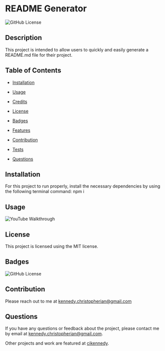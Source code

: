 # README Generator
  ![GitHub License](https://img.shields.io/badge/license-MIT-yellow.svg)

  ## Description

  This project is intended to allow users to quickly and easily generate a README.md file for their project.

  ## Table of Contents

  * [Installation](#installation)

  * [Usage](#usage)

  * [Credits](#credits)
  
  * [License](#license)

  * [Badges](#badges)

  * [Features](#features)

  * [Contribution](#contribution)

  * [Tests](#tests)

  * [Questions](#questions)

  ## Installation

  For this project to run properly, install the necessary dependencies by using the following terminal command: npm i

  ## Usage

  ![YouTube Walkthrough](https://www.youtube.com/watch?v=lAGS5LHoTjw)

  ## License

  This project is licensed using the MIT license.

  ## Badges

  ![GitHub License](https://img.shields.io/badge/license-MIT-yellow.svg)


  ## Contribution

  Please reach out to me at kennedy.christopherian@gmail.com

  ## Questions

  If you have any questions or feedback about the project, please contact me by email at [kennedy.christopherian@gmail.com](mailto:kennedy.christopherian@gmail.com). 

  Other projects and work are featured at [cikennedy](https://github.com/cikennedy).


